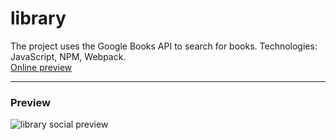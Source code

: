 # library
The project uses the Google Books API to search for books. Technologies: JavaScript, NPM, Webpack.
<br>
[Online preview](https://u-can-do-it.github.io/library/)
***
### Preview 
![library social preview](https://repository-images.githubusercontent.com/185851472/ffa05380-75ad-11e9-99d8-2fa10a56b180)
